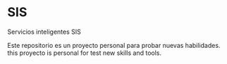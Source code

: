 # SIS
Servicios inteligentes SIS

Este repositorio es un proyecto personal para probar nuevas habilidades.
this proyecto is personal for test new skills and tools.
